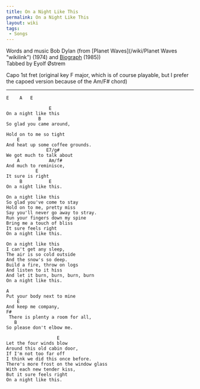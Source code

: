 ```yaml
---
title: On a Night Like This
permalink: On a Night Like This
layout: wiki
tags:
 - Songs
---
```


Words and music Bob Dylan (from [Planet Waves](/wiki/Planet Waves "wikilink")
(1974) and [Biograph](/wiki/Biograph "wikilink") (1985))  
Tabbed by Eyolf Østrem

Capo 1st fret (original key F major, which is of course playable, but I
prefer the capoed version because of the Am/F\# chord)

* * * * *

    E    A   E

                    E
    On a night like this
                B
    So glad you came around,

    Hold on to me so tight
        E
    And heat up some coffee grounds.
                   E7/g#
    We got much to talk about
        A           Am/f#
    And much to reminisce,
               E
    It sure is right
         B          E
    On a night like this.

    On a night like this
    So glad you've come to stay
    Hold on to me, pretty miss
    Say you'll never go away to stray.
    Run your fingers down my spine
    Bring me a touch of bliss
    It sure feels right
    On a night like this.

    On a night like this
    I can't get any sleep,
    The air is so cold outside
    And the snow's so deep.
    Build a fire, throw on logs
    And listen to it hiss
    And let it burn, burn, burn, burn
    On a night like this.

    A
    Put your body next to mine
        E
    And keep me company,
    F#
     There is plenty a room for all,
       B
    So please don't elbow me.

                       E
    Let the four winds blow
    Around this old cabin door,
    If I'm not too far off
    I think we did this once before.
    There's more frost on the window glass
    With each new tender kiss,
    But it sure feels right
    On a night like this.
